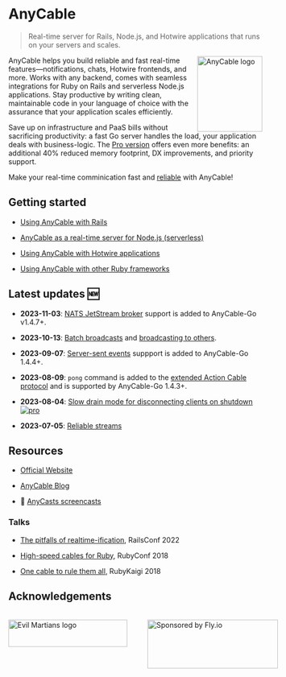 # AnyCable

> Real-time server for Rails, Node.js, and Hotwire applications that runs on your servers and scales.

<picture>
  <source srcset="/assets/images/logo_invert.svg" media="(prefers-color-scheme: dark)">
  <img class="home-logo" align="right" height="150" width="129" title="AnyCable logo" src="/assets/images/logo.svg">
</picture>

AnyCable helps you build reliable and fast real-time features—notifications, chats, Hotwire frontends, and more. Works with any backend, comes with seamless integrations for Ruby on Rails and serverless Node.js applications. Stay productive by writing clean, maintainable code in your language of choice with the assurance that your application scales efficiently.

Save up on infrastructure and PaaS bills without sacrificing productivity: a fast Go server handles the load, your application deals with business-logic. The [Pro version](./pro.md) offers even more benefits: an additional 40% reduced memory footprint, DX improvements, and priority support.

Make your real-time comminication fast and [reliable](./anycable-go/reliable_streams.md) with AnyCable!

<!-- markdownlint-disable no-trailing-punctuation -->
## Getting started

- [Using AnyCable with Rails](rails/getting_started.md)

- [AnyCable as a real-time server for Node.js (serverless)](guides/serverless.md)

- [Using AnyCable with Hotwire applications](guides/hotwire.md)

- [Using AnyCable with other Ruby frameworks](ruby/non_rails.md)

## Latest updates 🆕

- **2023-11-03**: [NATS JetStream broker](./anycable-go/reliable_streams.md#nats) support is added to AnyCable-Go v1.4.7+.

- **2023-10-13**: [Batch broadcasts](./ruby/broadcast_adapters.md#broadcast-options) and [broadcasting to others](./rails/getting_started.md#action-cable-extensions).

- **2023-09-07**: [Server-sent events](./anycable-go/sse.md) suppport is added to AnyCable-Go 1.4.4+.

- **2023-08-09**: `pong` command is added to the [extended Action Cable protocol](./misc/action_cable_protocol.md#action-cable-extended-protocol) and is supported by AnyCable-Go 1.4.3+.

- **2023-08-04**: [Slow drain mode for disconnecting clients on shutdown <img class='pro-badge' src='/assets/pro.svg' alt='pro' />](./anycable-go/configuration.md#slow-drain-mode)

- **2023-07-05**: [Reliable streams](./anycable-go/reliable_streams.md)

## Resources

- [Official Website](https://anycable.io)

- [AnyCable Blog](https://anycable.io/blog)

- 🎥 [AnyCasts screencasts](https://www.youtube.com/playlist?list=PLAgBW0XUpyOVFnpoS6FKDszd8WEvXzg-A)

### Talks

- [The pitfalls of realtime-ification](https://noti.st/palkan/MeBUVe/the-pitfalls-of-realtime-ification), RailsConf 2022

- [High-speed cables for Ruby](https://noti.st/palkan/Y1bPpn/high-speed-cables-for-ruby), RubyConf 2018

- [One cable to rule them all](https://noti.st/palkan/ALKDiC/anycable-one-cable-to-rule-them-all), RubyKaigi 2018

## Acknowledgements

<br/>

<div style="display:flex;flex-direction: row;gap:20px">
<a href="https://evilmartians.com/">
<picture>
  <source media="(prefers-color-scheme: dark)" srcset="https://evilmartians.com/badges/sponsored-by-evil-martians_v2.0_for-dark-bg.svg">
  <img alt="Evil Martians logo" src="https://evilmartians.com/badges/sponsored-by-evil-martians.svg" width="236" height="54">
</picture>
</a>

<br/>

<picture>
  <source media="(prefers-color-scheme: dark)" srcset="/assets/fly-sponsored-landscape-dark.svg">
  <img alt="Sponsored by Fly.io" src="/assets/fly-sponsored-landscape-light.svg" height="97" width="259">
</picture>
</div>
